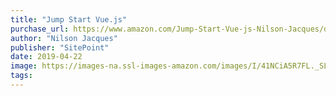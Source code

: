 ```yaml
---
title: "Jump Start Vue.js"
purchase_url: https://www.amazon.com/Jump-Start-Vue-js-Nilson-Jacques/dp/1925836096?SubscriptionId=AKIAIVZLK2PABGQI2KAQ&tag=everrail-20&linkCode=xm2&camp=2025&creative=165953&creativeASIN=1925836096
author: "Nilson Jacques"
publisher: "SitePoint"
date: 2019-04-22
image: https://images-na.ssl-images-amazon.com/images/I/41NCiA5R7FL._SL75_.jpg
tags:
---
```


